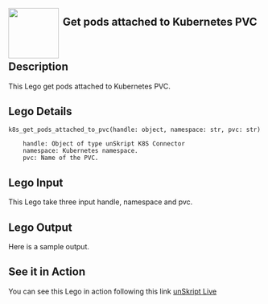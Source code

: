 [<img align="left" src="https://unskript.com/assets/favicon.png" width="100" height="100" style="padding-right: 5px">](https://unskript.com/assets/favicon.png) 
<h2>Get pods attached to Kubernetes PVC</h2>

<br>

## Description
This Lego get pods attached to Kubernetes PVC.


## Lego Details

    k8s_get_pods_attached_to_pvc(handle: object, namespace: str, pvc: str)

        handle: Object of type unSkript K8S Connector
        namespace: Kubernetes namespace.
        pvc: Name of the PVC.

## Lego Input
This Lego take three input handle, namespace and pvc.

## Lego Output
Here is a sample output.


## See it in Action

You can see this Lego in action following this link [unSkript Live](https://us.app.unskript.io)